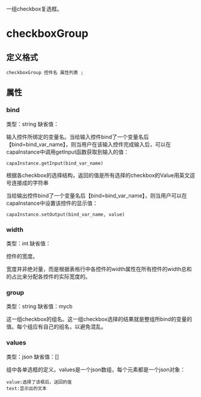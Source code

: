 一组checkbox复选框。

# checkboxGroup

## 定义格式

	checkboxGroup 控件名 属性列表 ;

## 属性

### bind
类型：string
缺省值：

输入控件所绑定的变量名。当给输入控件bind了一个变量名后【bind=bind_var_name】，则当用户在该输入控件完成输入后，可以在capaInstance中调用getInput函数获取到输入的值：

	capaInstance.getInput(bind_var_name)

根据各checkbox的选择结构，返回的值是所有选择的checkbox的Value用英文逗号连接成的字符串

当给输出控件bind了一个变量名后【bind=bind_var_name】，则当用户可以在capaInstance中设置该控件的显示值：

	capaInstance.setOutput(bind_var_name, value)
	
### width
类型：int
缺省值：

控件的宽度。

宽度并非绝对量，而是根据表格行中各控件的width属性在所有控件的width总和的占比来分配各控件的实际宽度的。

### group
类型：string
缺省值：mycb

这一组checkbox的组名。这一组checkbox选择的结果就是整组所bind的变量的值。每个组应有自己的组名，以避免混乱。

### values
类型：json
缺省值：[]

组中各单选框的定义。values是一个json数组，每个元素都是一个json对象：

	value:选择了该框后，送回的值
	text:显示出的文本
